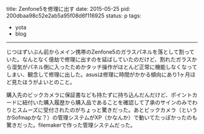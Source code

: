 title: Zenfone5を修理に出す
date: 2015-05-25
pid: 200dbaa98c52e2ab5a95f08d6f116925
status: p
tags:
- yota
- blog
---

じつはずいぶん前からメイン携帯のZenfone5のガラスパネルを落として割っていた。なんとなく億劫で修理に出すのを延ばしていたのだけど、割れたガラスから湿気がパネル側に入ったためかタッチ操作がほとんど正常に機能しなくなってしまい、観念して修理に出した。asusは修理に時間がかかる傾向にあり1ヶ月ほど見たほうがよいとのこと。

購入先のビックカメラに保証書なども持たずに持ち込んだんだけど、ポイントカードに紐付いた購入履歴から購入品であることを確認して了承のサインのみでわりとスムーズに受付されたのがちょっと驚きだった。あとビックカメラ（というかSofmapかな？）の管理システムがXP（かなんか）で動いてたっぽかったのも驚きだった。filemakerで作った管理システムだった。
